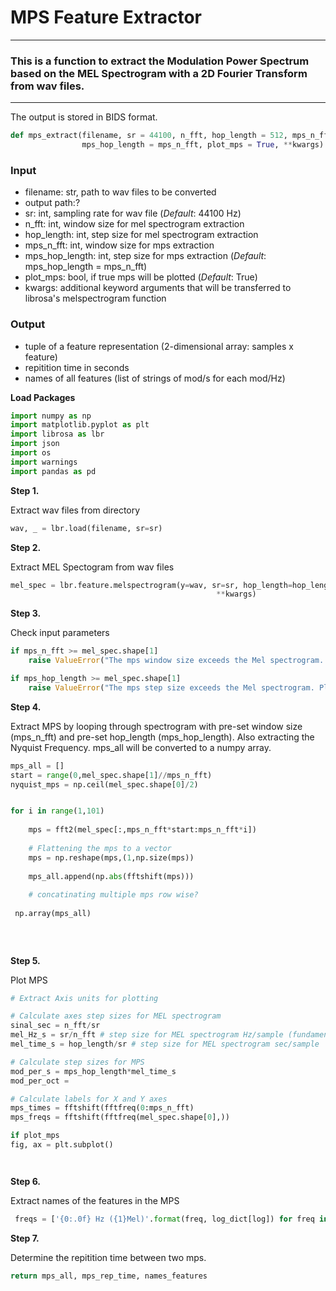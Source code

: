 # MPS Feature Extractor
***

### This is a function to extract the Modulation Power Spectrum based on the MEL Spectrogram with a 2D Fourier Transform from wav files. 
***

The output is stored in BIDS format. 



```python
def mps_extract(filename, sr = 44100, n_fft, hop_length = 512, mps_n_fft, 
                mps_hop_length = mps_n_fft, plot_mps = True, **kwargs) 
```
    


### Input

- filename:        str, path to wav files to be converted
- output path:?
- sr:              int, sampling rate for wav file (*Default*: 44100 Hz)
- n_fft:           int, window size for mel spectrogram extraction
- hop_length:      int, step size for mel spectrogram extraction
- mps_n_fft:       int, window size for mps extraction
- mps_hop_length:  int, step size for mps extraction (*Default*: mps_hop_length = mps_n_fft)
- plot_mps:        bool, if true mps will be plotted (*Default*: True)
- kwargs:          additional keyword arguments that will be transferred to librosa's melspectrogram function

### Output

- tuple of a feature representation (2-dimensional array: samples x feature)
- repitition time in seconds 
- names of all features (list of strings of mod/s for each mod/Hz)
   

**Load Packages**


```python
import numpy as np
import matplotlib.pyplot as plt
import librosa as lbr
import json
import os
import warnings            
import pandas as pd 
```

**Step 1.**

Extract wav files from directory


```python
wav, _ = lbr.load(filename, sr=sr) 
```

**Step 2.**

Extract MEL Spectogram from wav files


```python
mel_spec = lbr.feature.melspectrogram(y=wav, sr=sr, hop_length=hop_length,
                                              **kwargs)
```

**Step 3.**

Check input parameters


```python
if mps_n_fft >= mel_spec.shape[1]
    raise ValueError("The mps window size exceeds the Mel spectrogram. Please enter a smaller integer.")

if mps_hop_length >= mel_spec.shape[1]
    raise ValueError("The mps step size exceeds the Mel spectrogram. Please enter a smaller integer.")
```

**Step 4.**

Extract MPS by looping through spectrogram with pre-set window size (mps_n_fft) and pre-set hop_length (mps_hop_length). Also extracting the Nyquist Frequency. mps_all will be converted to a numpy array. 


```python
mps_all = []
start = range(0,mel_spec.shape[1]//mps_n_fft)
nyquist_mps = np.ceil(mel_spec.shape[0]/2)


for i in range(1,101)
    
    mps = fft2(mel_spec[:,mps_n_fft*start:mps_n_fft*i])
    
    # Flattening the mps to a vector
    mps = np.reshape(mps,(1,np.size(mps)) 
   
    mps_all.append(np.abs(fftshift(mps)))
    
    # concatinating multiple mps row wise? 
    
 np.array(mps_all)
    
    
    

```

**Step 5.**

Plot MPS 



```python
# Extract Axis units for plotting 

# Calculate axes step sizes for MEL spectrogram
sinal_sec = n_fft/sr
mel_Hz_s = sr/n_fft # step size for MEL spectrogram Hz/sample (fundamental frequency)
mel_time_s = hop_length/sr # step size for MEL spectrogram sec/sample 

# Calculate step sizes for MPS
mod_per_s = mps_hop_length*mel_time_s
mod_per_oct = 

# Calculate labels for X and Y axes
mps_times = fftshift(fftfreq(0:mps_n_fft)
mps_freqs = fftshift(fftfreq(mel_spec.shape[0],))

if plot_mps
fig, ax = plt.subplot()




```

**Step 6.**

Extract names of the features in the MPS


```python
 freqs = ['{0:.0f} Hz ({1}Mel)'.format(freq, log_dict[log]) for freq in freqs]
```

**Step 7.**

Determine the repitition time between two mps.


```python
return mps_all, mps_rep_time, names_features
```
